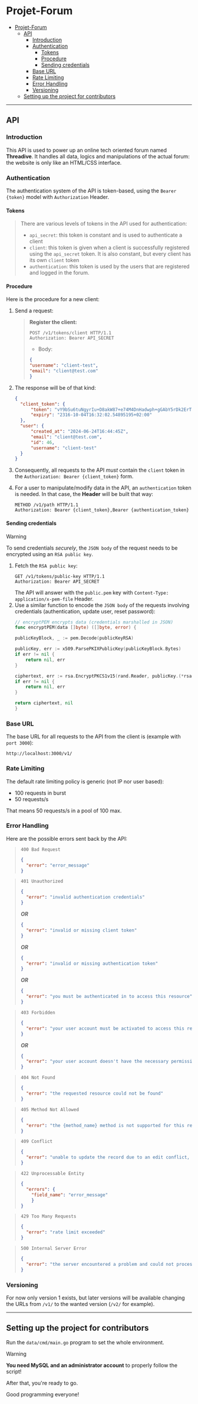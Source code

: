 # Projet-Forum

<!-- TOC -->
* [Projet-Forum](#projet-forum)
  * [API](#api)
    * [Introduction](#introduction)
    * [Authentication](#authentication)
      * [Tokens](#tokens)
      * [Procedure](#procedure)
      * [Sending credentials](#sending-credentials)
    * [Base URL](#base-url)
    * [Rate Limiting](#rate-limiting)
    * [Error Handling](#error-handling)
    * [Versioning](#versioning)
  * [Setting up the project for contributors](#setting-up-the-project-for-contributors)
<!-- TOC -->

---

## API

### Introduction

This API is used to power up an online tech oriented forum named **Threadive**.
It handles all data, logics and manipulations of the actual forum: the website is only like an HTML/CSS interface.

### Authentication

The authentication system of the API is token-based, using the `Bearer {token}` model with `Authorization` Header.

#### Tokens

> There are various levels of tokens in the API used for authentication:
> - `api_secret`: this token is constant and is used to authenticate a client
> - `client`: this token is given when a client is successfully registered using the `api_secret` token. It is also constant, but every client has its own `client` token
> - `authentication`: this token is used by the users that are registered and logged in the forum.

#### Procedure

Here is the procedure for a new client:
1. Send a request:

   > **Register the client:**
   > ```http
   > POST /v1/tokens/client HTTP/1.1
   > Authorization: Bearer API_SECRET
   > ```
   > - Body:
   > ```json
   > {
   > "username": "client-test",
   > "email": "client@test.com"
   > }
   > ```

2. The response will be of that kind:
    ```json
    {
      "client_token": {
          "token": "vY9bSu6tuNgyrIu+D8akW87+e74M4DnHadwph+gGAbY5rDk2ErT/iNd8Dos3lCR3PnHk68vWxA/vLOivBpJTjQ",
          "expiry": "2316-10-04T16:32:02.54895195+02:00"
      },
      "user": {
          "created_at": "2024-06-24T16:44:45Z",
          "email": "client@test.com",
          "id": 46,
          "username": "client-test"
      }
    }
    ```

3. Consequently, all requests to the API *must* contain the `client` token in the `Authorization: Bearer {client_token}` form.
4. For a user to manipulate/modify data in the API, an `authentication` token is needed. In that case, the **Header** will be built that way:
   ```
   METHOD /v1/path HTTP/1.1
   Authorization: Bearer {client_token},Bearer {authentication_token}
   ```

#### Sending credentials

> [!WARNING]
> To send credentials *securely*, the `JSON body` of the request needs to be encrypted using an `RSA public key`.
>

1. Fetch the `RSA public key`:
    ```http request
    GET /v1/tokens/public-key HTTP/1.1
   Authorization: Bearer API_SECRET
    ```
   The API will answer with the `public.pem` key with `Content-Type: application/x-pem-file` Header.
2. Use a similar function to encode the `JSON body` of the requests involving credentials (authentication, update user, reset password):
    ```Go
   // encryptPEM encrypts data (credentials marshalled in JSON)
   func encryptPEM(data []byte) ([]byte, error) {

	publicKeyBlock, _ := pem.Decode(publicKeyRSA)

	publicKey, err := x509.ParsePKIXPublicKey(publicKeyBlock.Bytes)
	if err != nil {
		return nil, err
	}

	ciphertext, err := rsa.EncryptPKCS1v15(rand.Reader, publicKey.(*rsa.PublicKey), data)
	if err != nil {
		return nil, err
	}

	return ciphertext, nil
    }
   ```


### Base URL

The base URL for all requests to the API from the client is (example with `port 3000`):
```
http://localhost:3000/v1/
```

### Rate Limiting

The default rate limiting policy is generic (not IP nor user based):
- 100 requests in burst
- 50 requests/s

That means 50 requests/s in a pool of 100 max.

### Error Handling

Here are the possible errors sent back by the API:


> `400 Bad Request`
> ```json
> {
>   "error": "error_message"
> }
> ```

> `401 Unauthorized`
> ```json
> {
>   "error": "invalid authentication credentials"
> }
> ```
> **_OR_**
> ```json
> {
>   "error": "invalid or missing client token"
> }
> ```
> **_OR_**
> ```json
> {
>   "error": "invalid or missing authentication token"
> }
> ```
> **_OR_**
> ```json
> {
>   "error": "you must be authenticated in to access this resource"
> }
> ```

> `403 Forbidden`
> ```json
> {
>   "error": "your user account must be activated to access this resource"
> }
> ```
> **_OR_**
> ```json
> {
>   "error": "your user account doesn't have the necessary permissions to access this resource"
> }
> ```

> `404 Not Found`
> ```json
> {
>   "error": "the requested resource could not be found"
> }
> ```

> `405 Method Not Allowed`
> ```json
> {
>   "error": "the {method_name} method is not supported for this resource"
> }
> ```

> `409 Conflict`
> ```json
> {
>   "error": "unable to update the record due to an edit conflict, please try again"
> }
> ```

> `422 Unprocessable Entity`
> ```json
> {
>   "errors": {
>     "field_name": "error_message"
>     }
> }
> ```

> `429 Too Many Requests`
> ```json
> {
>   "error": "rate limit exceeded"
> }
> ```

> `500 Internal Server Error`
> ```json
> {
>   "error": "the server encountered a problem and could not process your request"
> }
> ```

### Versioning

For now only version 1 exists, but later versions will be available changing the URLs from `/v1/` to the wanted version (`/v2/` for example).

---

## Setting up the project for contributors


Run the `data/cmd/main.go` program to set the whole environment.

> [!WARNING]
> **You need MySQL and an administrator account** to properly follow the script!
> 

After that, you're ready to go.

Good programming everyone!